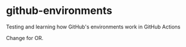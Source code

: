 # github-environments
Testing and learning how GitHub's environments work in GitHub Actions

Change for OR.
